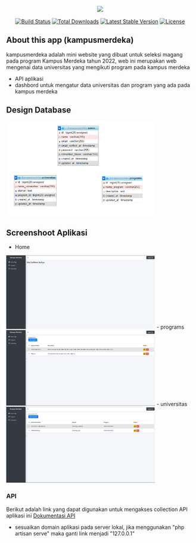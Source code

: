 <p align="center"><a href="https://laravel.com" target="_blank"><img src="https://raw.githubusercontent.com/laravel/art/master/logo-lockup/5%20SVG/2%20CMYK/1%20Full%20Color/laravel-logolockup-cmyk-red.svg" width="400"></a></p>

<p align="center">
<a href="https://travis-ci.org/laravel/framework"><img src="https://travis-ci.org/laravel/framework.svg" alt="Build Status"></a>
<a href="https://packagist.org/packages/laravel/framework"><img src="https://img.shields.io/packagist/dt/laravel/framework" alt="Total Downloads"></a>
<a href="https://packagist.org/packages/laravel/framework"><img src="https://img.shields.io/packagist/v/laravel/framework" alt="Latest Stable Version"></a>
<a href="https://packagist.org/packages/laravel/framework"><img src="https://img.shields.io/packagist/l/laravel/framework" alt="License"></a>
</p>

## About this app (kampusmerdeka)

kampusmerdeka adalah mini website yang dibuat untuk seleksi magang pada program Kampus Merdeka tahun 2022, web ini merupakan web mengenai data universitas yang mengikuti program pada kampus merdeka

- API aplikasi
- dashbord untuk mengatur data universitas dan program yang ada pada kampus merdeka


## Design Database
<img src="public/image/database.png" width="400">


## Screenshoot Aplikasi

- Home
<img src="public/image/home.png" width="400">
- programs
<img src="public/image/programs.png" width="400">
- universitas
<img src="public/image/universitas.png" width="400">

### API
Berikut adalah link yang dapat digunakan untuk mengakses collection API aplikasi ini
<a href="[https://www.getpostman.com/collections/4deb1942a30abe6ce370](https://documenter.getpostman.com/view/9171602/UzQyphxf)">Dokumentasi API</a>

- sesuaikan domain aplikasi pada server lokal, jika menggunakan "php artisan serve" maka ganti link menjadi "127.0.0.1"

